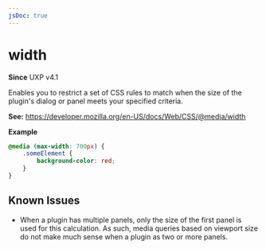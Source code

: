 ```yaml
---
jsDoc: true
---
```

# width

**Since** UXP v4.1

Enables you to restrict a set of CSS rules to match when the size of the plugin's dialog or panel meets your specified criteria.

**See:** https://developer.mozilla.org/en-US/docs/Web/CSS/@media/width

**Example**

```css
@media (max-width: 700px) {
    .someElement {
        background-color: red;
    }
}
```

## Known Issues

* When a plugin has multiple panels, only the size of the first panel is used for this calculation. As such, media queries based on viewport size do not make much sense when a plugin as two or more panels.